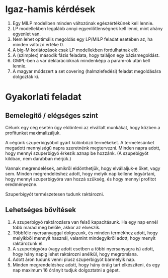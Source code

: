 # Igaz-hamis kérdések

1. Egy MILP modellben minden változónak egészértékűnek kell lennie.
2. LP modellekben legalább annyi egyenlőtlenségnek kell lenni, mint ahány egyenlet van.
3. Nem lehet optimális megoldás egy LP/MILP feladat esetében az, ha minden változó értéke 0.
4. A big-M korlátozások csak LP modellekben fordulhatnak elő.
5. A (szimplex) második fázis feladata, hogy találjon egy bázismegoldást.
6. GMPL-ben a var deklarációknak mindenképp a param-ok után kell lennie.
7. A magyar módszert a set covering (halmzlefedési) feladat megoldására dolgozták ki.

# Gyakorlati feladat

## Bemelegítő / elégséges szint

Célunk egy cég esetén úgy eldönteni az elvállalt munkákat, hogy közben a profitunkat maximalizáljuk.

A cégünk szuperbigyóból gyárt különböző termékeket. A termelésünket megadott mennyiségű napra szeretnénk megtervezni. Minden napra adott, hogy mennyi szuperbigyó érkezik aznap be hozzánk. (A szupebigyót kilóban, nem darabban mérjük.)

Vannak megrendelések, amikről eldönthetjük, hogy elvállaljuk-e őket, vagy sem. Minden megrendeléshez adott, hogy melyik nap kellene legyártani, hogy mennyi szuperbigyóra van hozzá szükség, és hogy mennyi profitot eredményezne. 

Szuperbigyót természetesen tudunk raktározni.

## Lehetséges bővítések

1. A szuperbigyó raktározásra van felső kapacitásunk. Ha egy nap ennél több marad meg belőle, akkor az elveszik.
2. Többféle nyersanyaggal dolgozunk, és minden termékhez adott, hogy melyikből mennyit használ, valamint mindegyikről adott, hogy menyit raktározunk el. 
3. A szuperbigyóra (vagy adott esetben a többi nyersanyagra is) adott, hogy hány napig lehet raktározni anélkül, hogy megromlana.
4. Adott áron tudunk venni plusz szuperbigyót bármelyik nap.
5. Minden megrendeléshez adott, hogy hány óráig tart elkészíteni, és egy nap maximum 16 órányit tudjuk dolgoztatni a gépet.